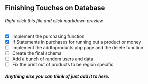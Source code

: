 ## Finishing Touches on Database

###### Right click this file and click markdown preview

- [x] Implement the purchasing function
- [x] If Statements in purchases for running out a product or money
- [ ] Implement the addtoproducts.php page and the delete function
- [ ] Create the final schema
- [ ] Add a bunch of random users and data
- [ ] Fix the print out of products to be region specific

##### Anything else you can think of just add it to here.
